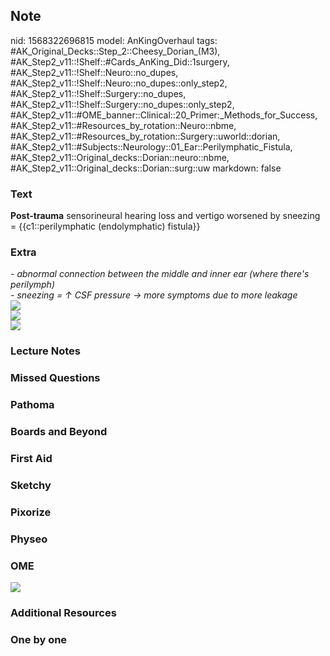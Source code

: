 ## Note
nid: 1568322696815
model: AnKingOverhaul
tags: #AK_Original_Decks::Step_2::Cheesy_Dorian_(M3), #AK_Step2_v11::!Shelf::#Cards_AnKing_Did::1surgery, #AK_Step2_v11::!Shelf::Neuro::no_dupes, #AK_Step2_v11::!Shelf::Neuro::no_dupes::only_step2, #AK_Step2_v11::!Shelf::Surgery::no_dupes, #AK_Step2_v11::!Shelf::Surgery::no_dupes::only_step2, #AK_Step2_v11::#OME_banner::Clinical::20_Primer:_Methods_for_Success, #AK_Step2_v11::#Resources_by_rotation::Neuro::nbme, #AK_Step2_v11::#Resources_by_rotation::Surgery::uworld::dorian, #AK_Step2_v11::#Subjects::Neurology::01_Ear::Perilymphatic_Fistula, #AK_Step2_v11::Original_decks::Dorian::neuro::nbme, #AK_Step2_v11::Original_decks::Dorian::surg::uw
markdown: false

### Text
<b>Post-trauma</b> sensorineural hearing loss and vertigo worsened
by sneezing = {{c1::perilymphatic (endolymphatic) fistula}}

### Extra
<div>
  <i>- abnormal connection between the middle and inner ear (where
  there's perilymph)</i>
</div>
<div>
  <i>- sneezing = ↑ CSF pressure → more symptoms due to more
  leakage</i>
</div>
<div>
  <i><img src="paste-1464944625188865.jpg"></i>
</div>
<div>
  <i><img src="paste-2254131980926977.jpg"></i>
</div>
<div>
  <i><img src="Perilymphatic+fistula.jpg"></i>
</div>

### Lecture Notes


### Missed Questions


### Pathoma


### Boards and Beyond


### First Aid


### Sketchy


### Pixorize


### Physeo


### OME
<div class="ome-widget">
  <a href="https://onlinemeded.org/spa/surgery?ref=anki"><img src=
  "_OME_AnkiFlashcards_Topic_5.png"></a>
</div>

### Additional Resources


### One by one

